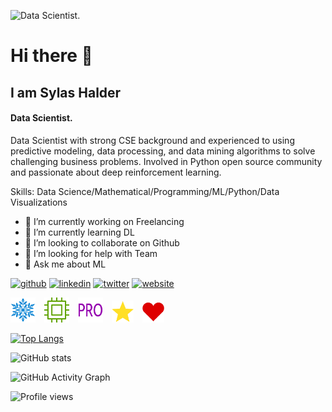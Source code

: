 
![Data Scientist. ](https://media-exp1.licdn.com/dms/image/C4D16AQGTK5zGGKfXdA/profile-displaybackgroundimage-shrink_350_1400/0/1668191261999?e=1674086400&v=beta&t=Cu9zZK7zeenURN84qaxf-B6xIz3eVTTJsInUWd4KUm0)

# Hi there 👋

## I am Sylas Halder
#### Data Scientist. 


Data Scientist with strong CSE background and experienced to using predictive modeling, data processing, and data mining algorithms to solve challenging business problems. Involved in Python open source community and passionate about deep reinforcement learning.

Skills: Data Science/Mathematical/Programming/ML/Python/Data Visualizations

- 🔭 I’m currently working on Freelancing 
- 🌱 I’m currently learning DL 
- 👯 I’m looking to collaborate on Github 
- 🤔 I’m looking for help with Team 
- 💬 Ask me about ML 


[<img src='https://cdn.jsdelivr.net/npm/simple-icons@3.0.1/icons/github.svg' alt='github' height='40'>](https://github.com/https://github.com/sylashalderb)  [<img src='https://cdn.jsdelivr.net/npm/simple-icons@3.0.1/icons/linkedin.svg' alt='linkedin' height='40'>](https://www.linkedin.com/in/https://www.linkedin.com/in/sylas-halder-56844787//)  [<img src='https://cdn.jsdelivr.net/npm/simple-icons@3.0.1/icons/twitter.svg' alt='twitter' height='40'>](https://twitter.com/https://twitter.com/SylasHalderb)  [<img src='https://cdn.jsdelivr.net/npm/simple-icons@3.0.1/icons/icloud.svg' alt='website' height='40'>](https://sylashalder.blogspot.com/)  

<a href='https://archiveprogram.github.com/'><img src='https://raw.githubusercontent.com/acervenky/animated-github-badges/master/assets/acbadge.gif' width='40' height='40'></a> <a href='https://docs.github.com/en/developers'><img src='https://raw.githubusercontent.com/acervenky/animated-github-badges/master/assets/devbadge.gif' width='40' height='40'></a> <a href='https://github.com/pricing'><img src='https://raw.githubusercontent.com/acervenky/animated-github-badges/master/assets/pro.gif' width='40' height='40'></a> <a href='https://stars.github.com/'><img src='https://raw.githubusercontent.com/acervenky/animated-github-badges/master/assets/starbadge.gif' width='35' height='35'></a> <a href='https://docs.github.com/en/github/supporting-the-open-source-community-with-github-sponsors'><img src='https://raw.githubusercontent.com/acervenky/animated-github-badges/master/assets/sponsorbadge.gif' width='35' height='35'></a> 


[![Top Langs](https://github-readme-stats.vercel.app/api/top-langs/?username=https://github.com/sylashalderb)](https://github.com/anuraghazra/github-readme-stats)

![GitHub stats](https://github-readme-stats.vercel.app/api?username=https://github.com/sylashalderb&show_icons=true&count_private=true)  

![GitHub Activity Graph](https://activity-graph.herokuapp.com/graph?username=https://github.com/sylashalderb)  

![Profile views](https://gpvc.arturio.dev/https://github.com/sylashalderb)  

